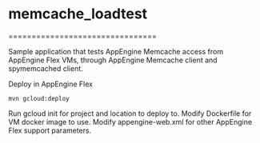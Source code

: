 # memcache_loadtest
================================

Sample application that tests AppEngine Memcache access from AppEngine Flex VMs,
through AppEngine Memcache client and spymemcached client.

Deploy in AppEngine Flex

    mvn gcloud:deploy

Run gcloud init for project and location to deploy to. Modify Dockerfile for VM
docker image to use. Modify appengine-web.xml for other AppEngine Flex support
parameters.
